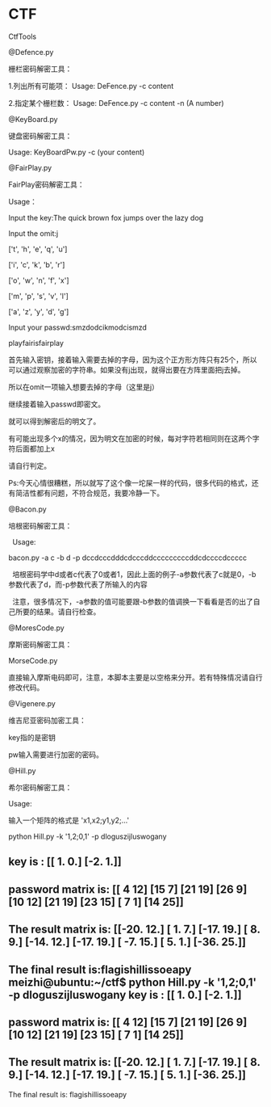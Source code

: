 # CTF
CtfTools



@Defence.py

栅栏密码解密工具：

  1.列出所有可能项：
    Usage: DeFence.py -c content
  
  2.指定某个栅栏数：
    Usage: DeFence.py -c content -n (A number)




@KeyBoard.py

键盘密码解密工具：

  Usage: KeyBoardPw.py -c (your content)






@FairPlay.py

FairPlay密码解密工具：

  Usage：
  
  Input the key:The quick brown fox jumps over the lazy dog
  
  Input the omit:j
  
  ['t', 'h', 'e', 'q', 'u']
  
  ['i', 'c', 'k', 'b', 'r']
  
  ['o', 'w', 'n', 'f', 'x']
  
  ['m', 'p', 's', 'v', 'l']
  
  ['a', 'z', 'y', 'd', 'g']
  
  Input your passwd:smzdodcikmodcismzd
  
  playfairisfairplay
  
  首先输入密钥，接着输入需要去掉的字母，因为这个正方形方阵只有25个，所以可以通过观察加密的字符串。如果没有j出现，就得出要在方阵里面把j去掉。
  
  所以在omit一项输入想要去掉的字母（这里是j）
  
  继续接着输入passwd即密文。
  
  就可以得到解密后的明文了。
  
  有可能出现多个x的情况，因为明文在加密的时候，每对字符若相同则在这两个字符后面都加上x
  
  请自行判定。
  
  Ps:今天心情很糟糕，所以就写了这个像一坨屎一样的代码，很多代码的格式，还有简洁性都有问题，不符合规范，我要冷静一下。
  
  
 
@Bacon.py
 
 培根密码解密工具：
 
   Usage:
   
   bacon.py -a c -b d -p dccdcccdddcdcccddcccccccccddcdccccdccccc
   
   培根密码学中d或者c代表了0或者1，因此上面的例子-a参数代表了c就是0，-b参数代表了d，而-p参数代表了所输入的内容
   
   注意，很多情况下，-a参数的值可能要跟-b参数的值调换一下看看是否的出了自己所要的结果。请自行检查。
 
 

@MoresCode.py

  摩斯密码解密工具：
  
  MorseCode.py
  
  直接输入摩斯电码即可，注意，本脚本主要是以空格来分开。若有特殊情况请自行修改代码。
  
@Vigenere.py

  维吉尼亚密码加密工具：
  
  key指的是密钥
  
  pw输入需要进行加密的密码。
  


@Hill.py

  希尔密码解密工具：
  
  Usage:
  
  输入一个矩阵的格式是 'x1,x2;y1,y2;...'
  
  python Hill.py -k '1,2;0,1' -p dloguszijluswogany
  
  key is :
  [[ 1.  0.]
   [-2.  1.]]
  ------------------------------------------
  password matrix is:
  [[ 4 12]
   [15  7]
   [21 19]
   [26  9]
   [10 12]
   [21 19]
   [23 15]
   [ 7  1]
   [14 25]]
  ------------------------------------------
  The result matrix is:
  [[-20.  12.]
   [  1.   7.]
   [-17.  19.]
   [  8.   9.]
   [-14.  12.]
   [-17.  19.]
   [ -7.  15.]
   [  5.   1.]
   [-36.  25.]]
  ------------------------------------------
  The final result is:flagishillissoeapy
  meizhi@ubuntu:~/ctf$ python Hill.py -k '1,2;0,1' -p dloguszijluswogany
  key is :
  [[ 1.  0.]
   [-2.  1.]]
  ------------------------------------------
  password matrix is:
  [[ 4 12]
   [15  7]
   [21 19]
   [26  9]
   [10 12]
   [21 19]
   [23 15]
   [ 7  1]
   [14 25]]
  ------------------------------------------
  The result matrix is:
  [[-20.  12.]
   [  1.   7.]
   [-17.  19.]
   [  8.   9.]
   [-14.  12.]
   [-17.  19.]
   [ -7.  15.]
   [  5.   1.]
   [-36.  25.]]
  ------------------------------------------
  The final result is:
  flagishillissoeapy



  
  
  
  
  
  
  
  
  
